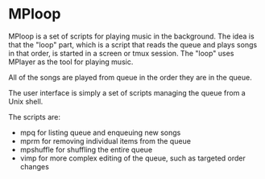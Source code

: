 # MPloop

MPloop is a set of scripts for playing music in the background. The idea is
that the "loop" part, which is a script that reads the queue and plays songs in
that order, is started in a screen or tmux session. The "loop" uses MPlayer as
the tool for playing music.

All of the songs are played from queue in the order they are in the queue.

The user interface is simply a set of scripts managing the queue from a Unix
shell.

The scripts are:

* mpq for listing queue and enqueuing new songs
* mprm for removing individual items from the queue
* mpshuffle for shuffling the entire queue
* vimp for more complex editing of the queue, such as targeted order changes
